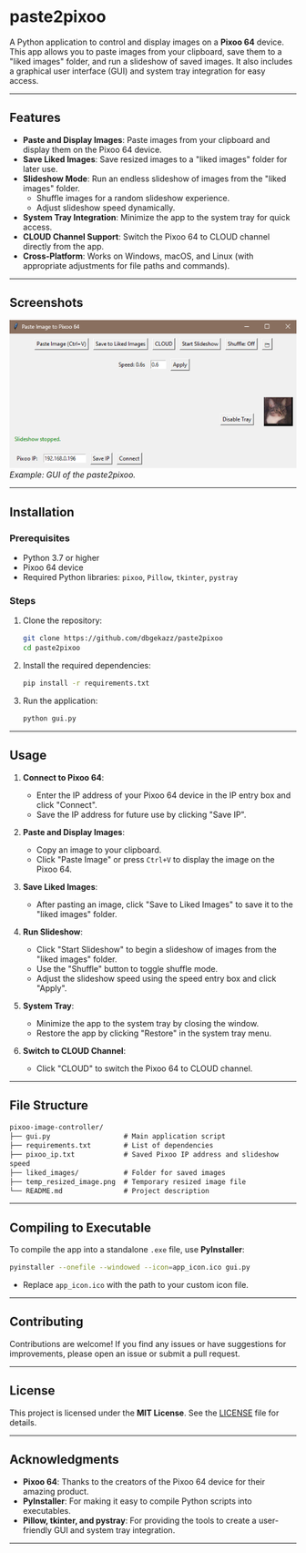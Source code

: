 # paste2pixoo

A Python application to control and display images on a **Pixoo 64** device. This app allows you to paste images from your clipboard, save them to a "liked images" folder, and run a slideshow of saved images. It also includes a graphical user interface (GUI) and system tray integration for easy access.

---

## Features

- **Paste and Display Images**: Paste images from your clipboard and display them on the Pixoo 64 device.
- **Save Liked Images**: Save resized images to a "liked images" folder for later use.
- **Slideshow Mode**: Run an endless slideshow of images from the "liked images" folder.
  - Shuffle images for a random slideshow experience.
  - Adjust slideshow speed dynamically.
- **System Tray Integration**: Minimize the app to the system tray for quick access.
- **CLOUD Channel Support**: Switch the Pixoo 64 to CLOUD channel directly from the app.
- **Cross-Platform**: Works on Windows, macOS, and Linux (with appropriate adjustments for file paths and commands).

---

## Screenshots

![App Screenshot](screenshot.png)  
*Example: GUI of the paste2pixoo.*

---

## Installation

### Prerequisites
- Python 3.7 or higher
- Pixoo 64 device
- Required Python libraries: `pixoo`, `Pillow`, `tkinter`, `pystray`

### Steps
1. Clone the repository:
   ```bash
   git clone https://github.com/dbgekazz/paste2pixoo
   cd paste2pixoo
   ```
2. Install the required dependencies:
   ```bash
   pip install -r requirements.txt
   ```
3. Run the application:
   ```bash
   python gui.py
   ```

---

## Usage

1. **Connect to Pixoo 64**:
   - Enter the IP address of your Pixoo 64 device in the IP entry box and click "Connect".
   - Save the IP address for future use by clicking "Save IP".

2. **Paste and Display Images**:
   - Copy an image to your clipboard.
   - Click "Paste Image" or press `Ctrl+V` to display the image on the Pixoo 64.

3. **Save Liked Images**:
   - After pasting an image, click "Save to Liked Images" to save it to the "liked images" folder.

4. **Run Slideshow**:
   - Click "Start Slideshow" to begin a slideshow of images from the "liked images" folder.
   - Use the "Shuffle" button to toggle shuffle mode.
   - Adjust the slideshow speed using the speed entry box and click "Apply".

5. **System Tray**:
   - Minimize the app to the system tray by closing the window.
   - Restore the app by clicking "Restore" in the system tray menu.

6. **Switch to CLOUD Channel**:
   - Click "CLOUD" to switch the Pixoo 64 to CLOUD channel.

---

## File Structure

```
pixoo-image-controller/
├── gui.py                  # Main application script
├── requirements.txt        # List of dependencies
├── pixoo_ip.txt            # Saved Pixoo IP address and slideshow speed
├── liked_images/           # Folder for saved images
├── temp_resized_image.png  # Temporary resized image file
└── README.md               # Project description
```

---

## Compiling to Executable

To compile the app into a standalone `.exe` file, use **PyInstaller**:
```bash
pyinstaller --onefile --windowed --icon=app_icon.ico gui.py
```
- Replace `app_icon.ico` with the path to your custom icon file.

---

## Contributing

Contributions are welcome! If you find any issues or have suggestions for improvements, please open an issue or submit a pull request.

---

## License

This project is licensed under the **MIT License**. See the [LICENSE](LICENSE) file for details.

---

## Acknowledgments

- **Pixoo 64**: Thanks to the creators of the Pixoo 64 device for their amazing product.
- **PyInstaller**: For making it easy to compile Python scripts into executables.
- **Pillow, tkinter, and pystray**: For providing the tools to create a user-friendly GUI and system tray integration.

---
